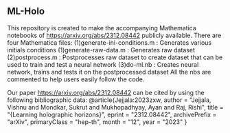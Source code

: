 ## ML-Holo
 This repository is created to make the accompanying Mathematica notebooks of https://arxiv.org/abs/2312.08442 publicly available.
 There are four Mathematica files:
 (1)generate-ini-conditions.m : Generates various initials conditions
 (1)generate-raw-data.m : Generates raw dataset 
 (2)postprocess.m : Postprocesses raw dataset to create dataset that can be used to train and test a neural network
 (3)do-ml.nb : Creates neural network, trains and tests it on the postprocessed dataset
 All the nbs are commented to help users easily follow the code.


 Our paper https://arxiv.org/abs/2312.08442 can be cited by using the following bibliographic data:
 @article{Jejjala:2023zxw,
   author = "Jejjala, Vishnu and Mondkar, Sukrut and Mukhopadhyay, Ayan and Raj, Rishi",
   title = "{Learning holographic horizons}",
   eprint = "2312.08442",
   archivePrefix = "arXiv",
   primaryClass = "hep-th",
   month = "12",
   year = "2023"
   }

